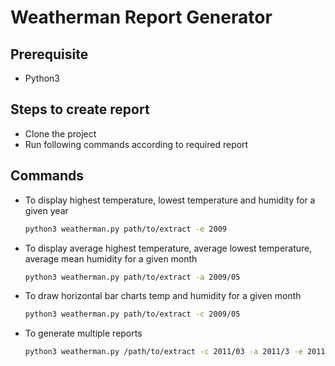 # Weatherman Report Generator

## Prerequisite
  - Python3

## Steps to create report
  - Clone the project
  - Run following commands according to required report

## Commands
  - To display highest temperature, lowest temperature and humidity for a given year
    ```sh 
    python3 weatherman.py path/to/extract -e 2009
    ```
  - To display average highest temperature, average lowest temperature, average mean humidity for a given month
    ```sh 
    python3 weatherman.py path/to/extract -a 2009/05
    ```
  - To draw horizontal bar charts temp and humidity for a given month
    ```sh 
    python3 weatherman.py path/to/extract -c 2009/05
    ```
  - To generate multiple reports
    ```sh 
    python3 weatherman.py /path/to/extract -c 2011/03 -a 2011/3 -e 2011
    ```
